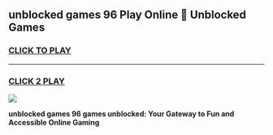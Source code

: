 
## unblocked games 96 Play Online 👋 Unblocked Games
<h3>
<a href="https://premium.freeplayer.one?title=unblocked_games_96&ref=19F">CLICK TO PLAY</a></h3>
<hr>

<h3>
<a href="https://premium.freeplayer.one?title=unblocked_games_96&ref=19F">CLICK 2 PLAY</a>
  
</h3>

<a href="https://premium.freeplayer.one?title=unblocked_games_96&ref=19F"><img src="https://clearcache.store/games.png"></a>


**unblocked games 96 games unblocked: Your Gateway to Fun and Accessible Online Gaming**
